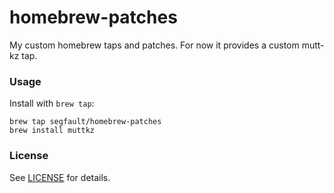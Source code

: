 homebrew-patches
================

My custom homebrew taps and patches. For now it provides a custom mutt-kz tap.

### Usage

Install with `brew tap`:

	brew tap segfault/homebrew-patches
	brew install muttkz

### License

See [LICENSE](LICENSE) for details.

